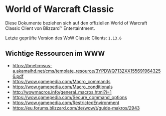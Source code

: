 # World of Warcraft Classic

Diese Dokumente beziehen sich auf den offiziellen World of Warcraft Classic Client von Blizzard™ Entertaintment.

Letzte geprüfte Version des WoW Classic Clients: `1.13.6`

## Wichtige Ressourcen im WWW

* https://bnetcmsus-a.akamaihd.net/cms/template_resource/3YPDWQ7132XX1556919643256.pdf
* https://wow.gamepedia.com/Macro_commands
* https://wow.gamepedia.com/Macro_conditionals
* http://wowmacros.info/general_macros.html?i=1
* https://wow.gamepedia.com/Secure_command_options
* https://wow.gamepedia.com/RestrictedEnvironment
* https://eu.forums.blizzard.com/de/wow/t/guide-makros/2943
